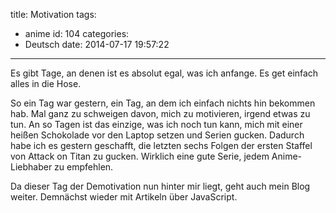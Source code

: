title: Motivation
tags:
  - anime
id: 104
categories:
  - Deutsch
date: 2014-07-17 19:57:22
---

Es gibt Tage, an denen ist es absolut egal, was ich anfange. Es get einfach alles in die Hose.

So ein Tag war gestern, ein Tag, an dem ich einfach nichts hin bekommen hab. Mal ganz zu schweigen davon, mich zu motivieren, irgend etwas zu tun. An so Tagen ist das einzige, was ich noch tun kann, mich mit einer heißen Schokolade vor den Laptop setzen und Serien gucken. Dadurch habe ich es gestern geschafft, die letzten sechs Folgen der ersten Staffel von Attack on Titan zu gucken. Wirklich eine gute Serie, jedem Anime-Liebhaber zu empfehlen.

Da dieser Tag der Demotivation nun hinter mir liegt, geht auch mein Blog weiter. Demnächst wieder mit Artikeln über JavaScript.